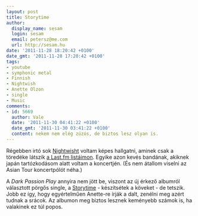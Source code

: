 ```yaml
---
layout: post
title: Storytime
author:
  display_name: sesam
  login: sesam
  email: petersz@me.com
  url: http://sesam.hu
date: '2011-11-28 18:20:42 +0100'
date_gmt: '2011-11-28 17:20:42 +0100'
tags:
- youtube
- symphonic metal
- Finnish
- Nightwish
- Anette Olzon
- single
- Music
comments:
- id: 5669
  author: Vale
  date: '2011-11-30 04:41:22 +0100'
  date_gmt: '2011-11-30 03:41:22 +0100'
  content: nekem nem elég zúzós, de biztos lesz olyan is.
---
```


Régebben irtó sok [Nightwisht](http://nightwish.com/en) voltam képes hallgatni, aminek csak a töredéke látszik [a Last.fm listáimon](http://www.last.fm/user/sesamsys). Egyike azon kevés bandának, akiknek japán tartózkodásom alatt voltam a koncertjén. (És nem átallom viselni az Asian Tour koncertpólót néha.)

A _Dark Passion Play_ annyira nem jött be, viszont az új érkező albumról választott pörgős single, a [Storytime](http://www.last.fm/music/Nightwish/Storytime) \- készítsétek a köveket - de tetszik. Jobb ez így, hogy egyértelműen Anette-re írják a dalt, zenélni meg azért tudnak a srácok. Az albumon meg biztos lesznek keményebb számok is, ha valakinek ez túl popos.
